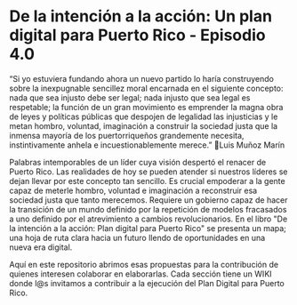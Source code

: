 # De la intención a la acción: Un plan digital para Puerto Rico - Episodio 4.0

“Si yo estuviera fundando ahora un nuevo partido lo haría construyendo sobre la inexpugnable sencillez moral encarnada en el siguiente concepto: nada que sea injusto debe ser legal; nada injusto que sea legal es respetable; la función de un gran movimiento es emprender la magna obra de leyes y políticas públicas que despojen de legalidad las injusticias y le metan hombro, voluntad, imaginación a construir la sociedad justa que la inmensa mayoría de los puertorriqueños grandemente necesita, instintivamente anhela e incuestionablemente merece.” Luis Muñoz Marín

Palabras intemporables de un líder cuya visión despertó el renacer de Puerto Rico.  Las realidades de hoy se pueden atender si nuestros líderes se dejan llevar por este concepto tan sencillo.  Es crucial empoderar a la gente capaz de meterle hombro, voluntad e imaginación a reconstruir esa sociedad justa que tanto merecemos.  Requiere un gobierno capaz de hacer la transición de un mundo definido por la repetición de modelos fracasados a uno definido por el atrevimiento a cambios revolucionarios.  En el libro "De la intención a la acción: Plan digital para Puerto Rico" se presenta un mapa; una hoja de ruta clara hacia un futuro llendo de oportunidades en una nueva era digital.   

Aquí en este repositorio abrimos esas propuestas para la contribución de quienes interesen colaborar en elaborarlas.  Cada sección tiene un WIKI donde l@s invitamos a contribuir a la ejecución del Plan Digital para Puerto Rico.  
